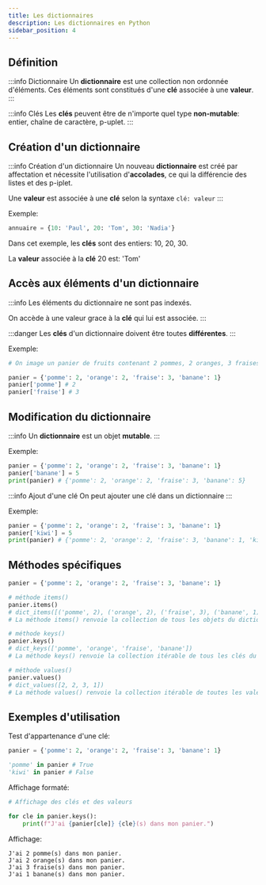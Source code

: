 ```yaml
---
title: Les dictionnaires
description: Les dictionnaires en Python
sidebar_position: 4
---
```


## Définition

:::info Dictionnaire
Un **dictionnaire** est une collection non ordonnée d'éléments. Ces éléments sont constitués d'une **clé** associée à une **valeur**.
:::

:::info Clés
Les **clés** peuvent être de n'importe quel type **non-mutable**: entier, chaîne de caractère, p-uplet.
:::

## Création d'un dictionnaire

:::info Création d'un dictionnaire
Un nouveau **dictionnaire** est créé par affectation et nécessite l'utilisation d'**accolades**, ce qui la différencie des listes et des p-iplet.

Une **valeur** est associée à une **clé** selon la syntaxe `clé: valeur`
:::

Exemple:

```python
annuaire = {10: 'Paul', 20: 'Tom', 30: 'Nadia'}
```

Dans cet exemple, les **clés** sont des entiers: 10, 20, 30.

La **valeur** associée à la **clé** 20 est: 'Tom'

## Accès aux éléments d'un dictionnaire

:::info
Les éléments du dictionnaire ne sont pas indexés.

On accède à une valeur grace à la **clé** qui lui est associée.
:::

:::danger
Les **clés** d'un dictionnaire doivent être toutes **différentes**.
:::

Exemple:

```python
# On image un panier de fruits contenant 2 pommes, 2 oranges, 3 fraises et 1 banane

panier = {'pomme': 2, 'orange': 2, 'fraise': 3, 'banane': 1}
panier['pomme'] # 2
panier['fraise'] # 3
```

## Modification du dictionnaire

:::info
Un **dictionnaire** est un objet **mutable**.
:::

Exemple:

```python
panier = {'pomme': 2, 'orange': 2, 'fraise': 3, 'banane': 1}
panier['banane'] = 5
print(panier) # {'pomme': 2, 'orange': 2, 'fraise': 3, 'banane': 5}
```

:::info Ajout d'une clé
On peut ajouter une clé dans un dictionnaire
:::

Exemple:

```python
panier = {'pomme': 2, 'orange': 2, 'fraise': 3, 'banane': 1}
panier['kiwi'] = 5
print(panier) # {'pomme': 2, 'orange': 2, 'fraise': 3, 'banane': 1, 'kiwi': 5}
```

## Méthodes spécifiques

```python
panier = {'pomme': 2, 'orange': 2, 'fraise': 3, 'banane': 1}

# méthode items()
panier.items()
# dict_items([('pomme', 2), ('orange', 2), ('fraise', 3), ('banane', 1)])
# La méthode items() renvoie la collection de tous les objets du dictionnaire

# méthode keys()
panier.keys()
# dict_keys(['pomme', 'orange', 'fraise', 'banane'])
# La méthode keys() renvoie la collection itérable de tous les clés du dictionnaire

# méthode values()
panier.values()
# dict_values([2, 2, 3, 1])
# La méthode values() renvoie la collection itérable de toutes les valeurs du dictionnaire
```

## Exemples d'utilisation

Test d'appartenance d'une clé:

```python
panier = {'pomme': 2, 'orange': 2, 'fraise': 3, 'banane': 1}

'pomme' in panier # True
'kiwi' in panier # False
```

Affichage formaté:

```python
# Affichage des clés et des valeurs

for cle in panier.keys():
    print(f"J'ai {panier[cle]} {cle}(s) dans mon panier.")
```

Affichage:

```
J'ai 2 pomme(s) dans mon panier.
J'ai 2 orange(s) dans mon panier.
J'ai 3 fraise(s) dans mon panier.
J'ai 1 banane(s) dans mon panier.
```
